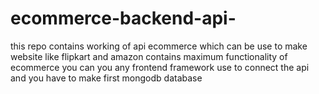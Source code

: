 # ecommerce-backend-api-
this repo contains working of api ecommerce which can be use to make website like flipkart and amazon contains maximum functionality of ecommerce you can you any frontend framework use to connect the api and you have to make first mongodb database 
